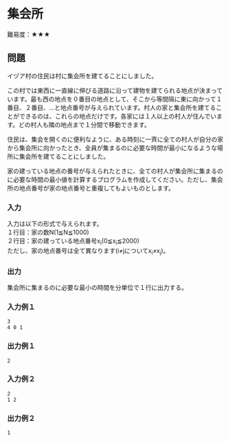 # 集会所
難易度：★★★


## 問題
イヅア村の住民は村に集会所を建てることにしました。    

この村では東西に一直線に伸びる道路に沿って建物を建てられる地点が決まっています。最も西の地点を０番目の地点として、そこから等間隔に東に向かって１番目、２番目、…と地点番号が与えられています。村人の家と集会所を建てることができるのは、これらの地点だけです。各家には１人以上の村人が住んでいます。どの村人も隣の地点まで１分間で移動できます。    

住民は、集会を開くのに便利なように、ある時刻に一斉に全ての村人が自分の家から集会所に向かったとき、全員が集まるのに必要な時間が最小になるような場所に集会所を建てることにしました。    

家の建っている地点の番号が与えられたときに、全ての村人が集会所に集まるのに必要な時間の最小値を計算するプログラムを作成してください。ただし、集会所の地点番号が家の地点番号と重複してもよいものとします。    

### 入力
入力は以下の形式で与えられます。    
１行目：家の数N(1≦N≦1000)    
２行目：家の建っている地点番号x<sub>i</sub>(0≦x<sub>i</sub>≦2000)    
ただし、家の地点番号は全て異なります(i≠jについてx<sub>i</sub>≠x<sub>j</sub>)。

### 出力
集会所に集まるのに必要な最小の時間を分単位で１行に出力する。

### 入力例１ 
```
3
4 0 1
```
### 出力例１
```
2
```

### 入力例２ 
```
2
1 2
```

### 出力例２
```
1
```